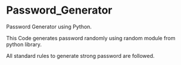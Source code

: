 # Password_Generator
Password Generator using Python.

This Code generates password randomly using random module from python library.

All standard rules to generate strong password are followed.
